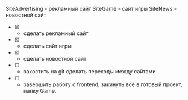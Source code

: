 SiteAdvertising - рекламный сайт
SiteGame - сайт игры
SiteNews - новостной сайт

- [x] - сделать рекламный сайт
- [x] - сделать сайт игры
- [x] - сделать новостной сайт
- [ ] - захостить на git сделать переходы между сайтами
- [ ] - завершить работу с frontend, закинуть всё в готовый проект, папку Game.
